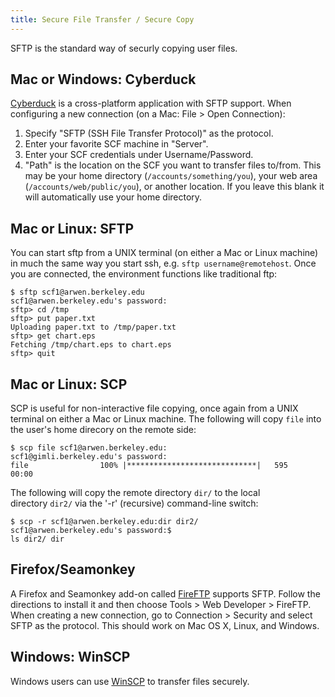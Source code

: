 ```yaml
---
title: Secure File Transfer / Secure Copy
---
```


SFTP is the standard way of securly copying user files.

## Mac or Windows: Cyberduck

[Cyberduck](http://cyberduck.ch) is a cross-platform application with
SFTP support. When configuring a new connection (on a Mac: File \> Open
Connection):

1.  Specify "SFTP (SSH File Transfer Protocol)" as the protocol.
1.  Enter your favorite SCF machine in "Server".
1.  Enter your SCF credentials under Username/Password.
1.  "Path" is the location on the SCF you want to transfer files
    to/from. This may be your home directory (`/accounts/something/you`),
    your web area (`/accounts/web/public/you`), or another location. If
    you leave this blank it will automatically use your home directory.

## Mac or Linux: SFTP

You can start sftp from a UNIX terminal (on either a Mac or Linux
machine) in much the same way you start ssh, e.g. `sftp
username@remotehost`. Once you are connected, the environment
functions like traditional ftp:

```{code} shell-session
$ sftp scf1@arwen.berkeley.edu
scf1@arwen.berkeley.edu's password:
sftp> cd /tmp
sftp> put paper.txt
Uploading paper.txt to /tmp/paper.txt
sftp> get chart.eps
Fetching /tmp/chart.eps to chart.eps
sftp> quit
```

## Mac or Linux: SCP

SCP is useful for non-interactive file copying, once again from a UNIX
terminal on either a Mac or Linux machine. The following will
copy `file` into the user's home direcory on the remote side:

```{code} shell-session
$ scp file scf1@arwen.berkeley.edu:
scf1@gimli.berkeley.edu's password:
file                100% |*****************************|   595       00:00
```

The following will copy the remote directory `dir/` to the local
directory `dir2/` via the '-r' (recursive) command-line switch:

```{code} shell-session
$ scp -r scf1@arwen.berkeley.edu:dir dir2/
scf1@arwen.berkeley.edu's password:$
ls dir2/ dir
```

## Firefox/Seamonkey

A Firefox and Seamonkey add-on called
[FireFTP](http://fireftp.mozdev.org/) supports SFTP. Follow the
directions to install it and then choose Tools \> Web Developer \>
FireFTP. When creating a new connection, go to Connection \> Security
and select SFTP as the protocol. This should work on Mac OS X, Linux,
and Windows.

## Windows: WinSCP

Windows users can use [WinSCP](http://winscp.net) to transfer files
securely.
